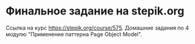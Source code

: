 # Финальное задание на stepik.org
Ссылка на курс https://stepik.org/course/575.
Домашние задания по 4 модулю "Применение паттерна Page Object Model".


